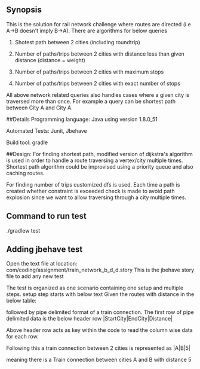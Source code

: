 ## Synopsis


This is the solution for rail network challenge where routes are directed (i.e A->B doesn't imply B->A). There are algorithms for below queries

1. Shotest path between 2 cities (including roundtrip)

2. Number of paths/trips between 2 cities with distance less than given distance (distance = weight)

3. Number of paths/trips between 2 cities with maximum stops

4. Number of paths/trips between 2 cities with exact number of stops

All above network related queries also handles cases where a given city is traversed more than once. For example a query can be shortest path between City A and City A.


##Details
Programming language: Java using version 1.8.0_51

Automated Tests: Junit, Jbehave

Build tool: gradle

##Design:
For finding shortest path, modified version of dijkstra's algorithm is used in order to handle a route traversing a vertex/city multiple times.
Shortest path algorithm could be improvised using a priority queue and also caching routes.

For finding number of trips customized dfs is used. Each time a path is created whether constraint is exceeded check is made
to avoid path explosion since we want to allow traversing through a city multiple times.

## Command to run test
./gradlew test

## Adding jbehave test
Open the text file at location: com/coding/assignment/train_network_b_d_d.story
This is the jbehave story file to add any new test

The test is organized as one scenario containing one setup and multiple steps.
setup step starts with below text
Given the routes with distance in the below table:

followed by pipe delimited format of a train connection. The first row of pipe delimited data is the below header row
|StartCity|EndCity|Distance|

Above header row acts as key within the code to read the column wise data for each row.

Following this a train connection between 2 cities is represented as
|A|B|5|

meaning there is a Train connection between cities A and B with distance 5
